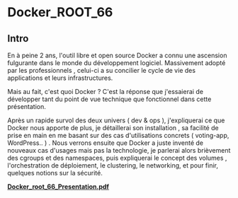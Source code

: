 # Docker_ROOT_66

## Intro 

En à peine 2 ans, l'outil libre et open source Docker a connu une ascension fulgurante dans le monde du développement logiciel. Massivement adopté par les professionnels , celui-ci a su concilier le cycle de vie des applications et leurs infrastructures.

Mais au fait, c'est quoi Docker ? C'est la réponse que j'essaierai de développer tant du point de vue technique que fonctionnel dans cette présentation.

Après un rapide survol des deux univers ( dev & ops ), j'expliquerai ce que Docker nous apporte de plus, je détaillerai son installation , sa facilité de prise en main en me basant sur des cas d'utilisations concrets ( voting-app, WordPress.. ) . Nous verrons ensuite que Docker a juste inventé de nouveaux cas d'usages mais pas la technologie, je parlerai alors brièvement des cgroups et des namespaces, puis expliquerai le concept des volumes , l'orchestration de déploiement, le clustering, le networking, et pour finir, quelques notions sur la sécurité.


   [**Docker_root_66_Presentation.pdf**]( https://github.com/rac021/Root66_Docker/blob/master/Pr%C3%A9sentation_PDF/Docker_root_66_Final.pdf) 



